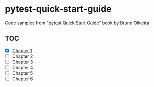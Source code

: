 # pytest-quick-start-guide

Code samples from "[pytest Quick Start Guide][1]" book by Bruno Oliveira

## TOC

- [x] [Chapter 1](src/chapter1)
- [ ] Chapter 2
- [ ] Chapter 3
- [ ] Chapter 4
- [ ] Chapter 5
- [ ] Chapter 6

 [1]: https://www.goodreads.com/book/show/41632891-pytest-quick-start-guide